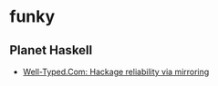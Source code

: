 # funky

## Planet Haskell
- [Well-Typed.Com: Hackage reliability via mirroring](http://www.well-typed.com/blog/2016/09/hackage-reliability-via-mirroring)


